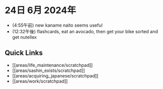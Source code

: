 # 24日 6月 2024年
- (4:55午前) new kaname naito seems useful
- (12:32午後) flashcards, eat an avocado, then get your bike sorted and get nutellex




## Quick Links
- [[areas/life_maintenance/scratchpad]]
- [[areas/sashin_exists/scratchpad]]
- [[areas/acquiring_japanese/scratchpad]]
- [[areas/work/scratchpad]]
